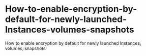 # How-to-enable-encryption-by-default-for-newly-launched-Instances-volumes-snapshots
How to enable encryption by default for newly launched Instances, volumes, snapshots
